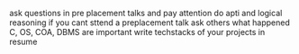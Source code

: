 ask questions in pre placement talks and pay attention
do apti and logical reasoning
if you cant sttend a preplacement talk ask others what happened
C, OS, COA, DBMS are important
write techstacks of your projects in resume